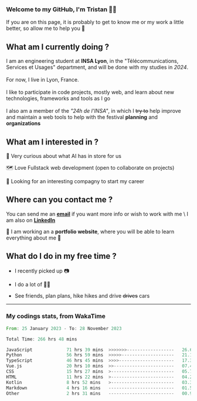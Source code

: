 ### Welcome to my GitHub, I'm Tristan 👨‍💻

If you are on this page, it is probably to get to know me or my work a little better, so allow me to help you 💁

## What am I currently doing ?

I am an engineering student at **INSA Lyon**, in the "Télécommunications, Services et Usages" department, and will be done with my studies in *2024*. \
\
For now, I live in Lyon, France. \
\
I like to participate in code projects, mostly web, and learn about new technologies, frameworks and tools as I go
\
\
I also am a member of the *"24h de l'INSA"*, in which I ~~try to~~  help improve and maintain a web tools to help with the festival **planning** and **organizations**

## What am I interested in ?
   
   🤖 Very curious about what AI has in store for us
   
   🗺️ Love Fullstack web development (open to collaborate on projects)

   🤔 Looking for an interesting compagny to start my career

## Where can you contact me ?

You can send me an **[email](mailto:tristan.dve@gmail.com)** if you want more info or wish to work with me \\
I am also on **[LinkedIn](https://www.linkedin.com/in/tristan-devin/)**

🚧 I am working an a **portfolio website**, where you will be able to learn everything about me 🚧

## What do I do in my free time ?

 - I recently picked up 📷
   
 - I do a lot of 🧗‍♂️
   
 - See friends, plan plans, hike hikes and drive ~~drives~~ cars

---
### My codings stats, from WakaTime

<!--START_SECTION:waka-->

```rust
From: 25 January 2023 - To: 28 November 2023

Total Time: 266 hrs 48 mins

JavaScript             71 hrs 39 mins  >>>>>>>------------------   26.61 %
Python                 56 hrs 59 mins  >>>>>--------------------   21.16 %
TypeScript             46 hrs 45 mins  >>>>---------------------   17.36 %
Vue.js                 20 hrs 10 mins  >>-----------------------   07.49 %
CSS                    15 hrs 27 mins  >------------------------   05.74 %
HTML                   11 hrs 22 mins  >------------------------   04.23 %
Kotlin                 8 hrs 52 mins   >------------------------   03.30 %
Markdown               4 hrs 16 mins   -------------------------   01.59 %
Other                  2 hrs 31 mins   -------------------------   00.93 %
```

<!--END_SECTION:waka-->
